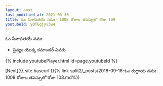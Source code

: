 ```yaml
---
layout: post
last_modified_at: 2021-03-30
title: ఓం సేనాపతయే నమః- 1008 రోజుల తపస్సులో రోజు 109
youtubeId: yQTGgjyv3w4
---
```

 
 
 ఓం సేనాపతయే నమః  
 
 -  సైన్యం యొక్క కమాండర్ ఎవరు 
 
  
 
  
 
 
 
 
 
 


{% include youtubePlayer.html id=page.youtubeId %}
 
[Next]({{ site.baseurl }}{% link  split2/_posts/2018-09-16-ఓం రుద్రాయ నమః- 1008 రోజుల తపస్సులో రోజు 108.md%})
 
